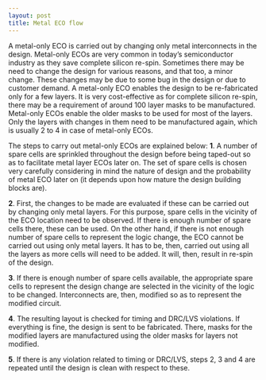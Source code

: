 ```yaml
---
layout: post
title: Metal ECO flow
---
```


A metal-only ECO is carried out by changing only metal interconnects in the design. Metal-only ECOs are very common in today’s semiconductor industry as they save complete silicon re-spin. Sometimes there may be need to change the design for various reasons, and that too, a minor change. These changes may be due to some bug in the design or due to customer demand. A metal-only ECO enables the design to be re-fabricated only for a few layers. It is very cost-effective as for complete silicon re-spin, there may be a requirement of around 100 layer masks to be manufactured. Metal-only ECOs enable the older masks to be used for most of the layers. Only the layers with changes in them need to be manufactured again, which is usually 2 to 4 in case of metal-only ECOs.

The steps to carry out metal-only ECOs are explained below:
**1**. A number of spare cells are sprinkled throughout the design before being taped-out so as to facilitate metal layer ECOs later on. The set of spare cells is chosen very carefully considering in mind the nature of design and the probability of metal ECO later on (it depends upon how mature the design building blocks are).

**2**. First, the changes to be made are evaluated if these can be carried out by changing only metal layers. For this purpose, spare cells in the vicinity of the ECO location need to be observed. If there is enough number of spare cells there, these can be used. On the other hand, if there is not enough number of spare cells to represent the logic change, the ECO cannot be carried out using only metal layers. It has to be, then, carried out using all the layers as more cells will need to be added. It will, then, result in re-spin of the design.

**3**. If there is enough number of spare cells available, the appropriate spare cells to represent the design change are selected in the vicinity of the logic to be changed. Interconnects are, then, modified so as to represent the modified circuit.

**4**. The resulting layout is checked for timing and DRC/LVS violations. If everything is fine, the design is sent to be fabricated. There, masks for the modified layers are manufactured using the older masks for layers not modified.

**5**. If there is any violation related to timing or DRC/LVS, steps 2, 3 and 4 are repeated until the design is clean with respect to these.
